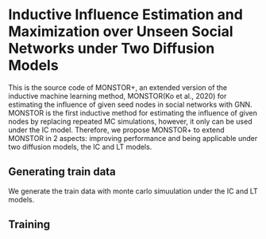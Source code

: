 # Inductive Influence Estimation and Maximization over Unseen Social Networks under Two Diffusion Models
This is the source code of MONSTOR+, an extended version of the inductive machine learning method, MONSTOR(Ko et al., 2020) for estimating the influence of given seed nodes in social networks with GNN.
MONSTOR is the first inductive method for estimating the influence of given nodes by replacing repeated MC simulations, however, it only can be used under the IC model.
Therefore, we propose MONSTOR+ to extend MONSTOR in 2 aspects: improving performance and being applicable under two diffusion models, the IC and LT models.

## Generating train data
We generate the train data with monte carlo simuulation under the IC and LT models.


## Training
